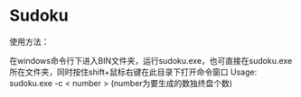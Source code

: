 # Sudoku
使用方法：

在windows命令行下进入BIN文件夹，运行sudoku.exe，也可直接在sudoku.exe所在文件夹，同时按住shift+鼠标右键在此目录下打开命令窗口
Usage: sudoku.exe -c < number > (number为要生成的数独终盘个数)

